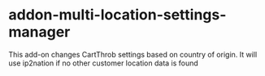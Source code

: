 addon-multi-location-settings-manager
=====================================

This add-on changes CartThrob settings based on country of origin. It will use ip2nation if no other customer location data is found